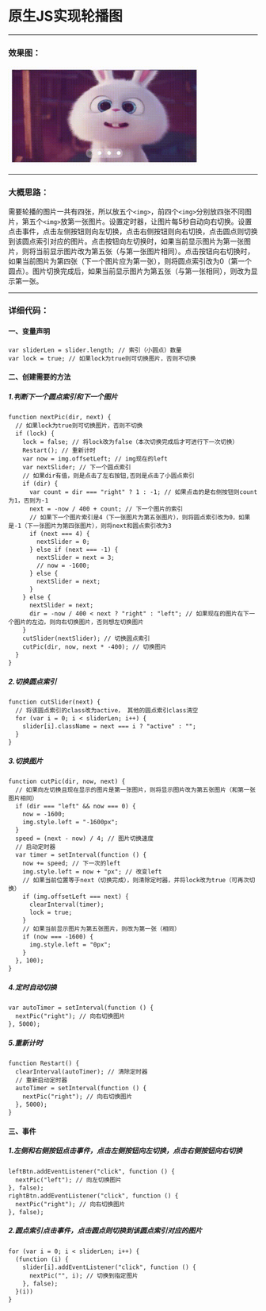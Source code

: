 # 原生JS实现轮播图

---
### 效果图：   
<img src="https://github.com/Hyung7/Carousel/blob/master/pic.gif" height=200 />

---
### 大概思路：
需要轮播的图片一共有四张，所以放五个`<img>`，前四个`<img>`分别放四张不同图片，第五个`<img>`放第一张图片。设置定时器，让图片每5秒自动向右切换。设置点击事件，点击左侧按钮则向左切换，点击右侧按钮则向右切换，点击圆点则切换到该圆点索引对应的图片。点击按钮向左切换时，如果当前显示图片为第一张图片，则将当前显示图片改为第五张（与第一张图片相同）。点击按钮向右切换时，如果当前图片为第四张（下一个图片应为第一张），则将圆点索引改为0（第一个圆点）。图片切换完成后，如果当前显示图片为第五张（与第一张相同），则改为显示第一张。

---
### 详细代码：
#### 一、变量声明
```
var sliderLen = slider.length; // 索引（小圆点）数量
var lock = true; // 如果lock为true则可切换图片，否则不切换
```
#### 二、创建需要的方法
##### 1.判断下一个圆点索引和下一个图片
```
function nextPic(dir, next) {
  // 如果lock为true则可切换图片，否则不切换
  if (lock) {
    lock = false; // 将lock改为false（本次切换完成后才可进行下一次切换）
    Restart(); // 重新计时
    var now = img.offsetLeft; // img现在的left
    var nextSlider; // 下一个圆点索引
    // 如果dir有值，则是点击了左右按钮,否则是点击了小圆点索引
    if (dir) {
      var count = dir === "right" ? 1 : -1; // 如果点击的是右侧按钮则count为1，否则为-1
      next = -now / 400 + count; // 下一个图片的索引
      // 如果下一个图片索引是4（下一张图片为第五张图片），则将圆点索引改为0，如果是-1（下一张图片为第四张图片），则将next和圆点索引改为3
      if (next === 4) {
        nextSlider = 0;
      } else if (next === -1) {
        nextSlider = next = 3;
        // now = -1600;
      } else {
        nextSlider = next;
      }
    } else {
      nextSlider = next;
      dir = -now / 400 < next ? "right" : "left"; // 如果现在的图片在下一个图片的左边，则向右切换图片，否则想左切换图片
    }
    cutSlider(nextSlider); // 切换圆点索引
    cutPic(dir, now, next * -400); // 切换图片
  }
}
```
##### 2.切换圆点索引
```
function cutSlider(next) {
  // 将该圆点索引的class改为active， 其他的圆点索引class清空
  for (var i = 0; i < sliderLen; i++) {
    slider[i].className = next === i ? "active" : "";
  }
}
```
##### 3.切换图片
```
function cutPic(dir, now, next) {
  // 如果向左切换且现在显示的图片是第一张图片，则将显示图片改为第五张图片（和第一张图片相同）
  if (dir === "left" && now === 0) {
    now = -1600;
    img.style.left = "-1600px";
  }
  speed = (next - now) / 4; // 图片切换速度
  // 启动定时器
  var timer = setInterval(function () {
    now += speed; // 下一次的left
    img.style.left = now + "px"; // 改变left
    // 如果当前位置等于next（切换完成），则清除定时器，并将lock改为true（可再次切换）
    if (img.offsetLeft === next) {
      clearInterval(timer);
      lock = true;
    }
    // 如果当前显示图片为第五张图片，则改为第一张（相同）
    if (now === -1600) {
      img.style.left = "0px";
    }
  }, 100);
}
```
##### 4.定时自动切换
```
var autoTimer = setInterval(function () {
  nextPic("right"); // 向右切换图片
}, 5000);
```
##### 5.重新计时
```
function Restart() {
  clearInterval(autoTimer); // 清除定时器
  // 重新启动定时器
  autoTimer = setInterval(function () {
    nextPic("right"); // 向右切换图片
  }, 5000);
}
```
#### 三、事件
##### 1.左侧和右侧按钮点击事件，点击左侧按钮向左切换，点击右侧按钮向右切换
```
leftBtn.addEventListener("click", function () {
  nextPic("left"); // 向左切换图片
}, false);
rightBtn.addEventListener("click", function () {
  nextPic("right"); // 向右切换图片
}, false);
```
##### 2.圆点索引点击事件，点击圆点则切换到该圆点索引对应的图片
```
for (var i = 0; i < sliderLen; i++) {
  (function (i) {
    slider[i].addEventListener("click", function () {
      nextPic("", i); // 切换到指定图片
    }, false);
  }(i))
}
```